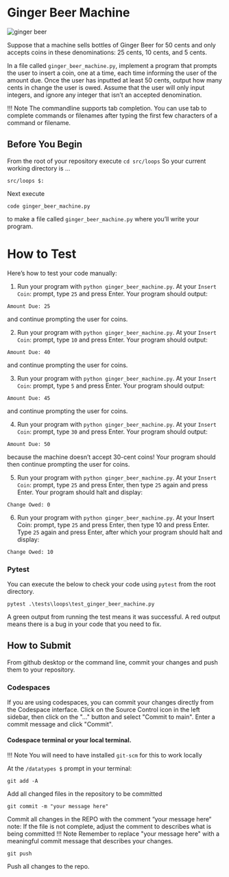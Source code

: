 # Ginger Beer Machine

![ginger beer](../../images/ginger_beer.jpg)

Suppose that a machine sells bottles of Ginger Beer for 50 cents and only accepts coins in these denominations: 25 cents, 10 cents, and 5 cents.

In a file called `ginger_beer_machine.py`, implement a program that prompts the user to insert a coin, one at a time, each time informing the user of the amount due. Once the user has inputted at least 50 cents, output how many cents in change the user is owed. Assume that the user will only input integers, and ignore any integer that isn’t an accepted denomination.

!!! Note
    The commandline supports tab completion. You can use tab to complete commands or filenames after typing the first few characters of a command or filename.

## Before You Begin
From the root of your repository execute `cd src/loops` So your current working directory is ...		
```
src/loops $:
```
Next execute
```
code ginger_beer_machine.py
```
to make a file called `ginger_beer_machine.py` where you’ll write your program.

# How to Test
Here’s how to test your code manually:

1. Run your program with `python ginger_beer_machine.py`. At your `Insert Coin`: prompt, type `25` and press Enter. Your program should output:
```
Amount Due: 25
```
and continue prompting the user for coins.

2. Run your program with `python ginger_beer_machine.py`. At your `Insert Coin`: prompt, type `10` and press Enter. Your program should output:
```
Amount Due: 40
```
and continue prompting the user for coins.

3. Run your program with `python ginger_beer_machine.py`. At your `Insert Coin`: prompt, type `5` and press Enter. Your program should output:
```
Amount Due: 45
```
and continue prompting the user for coins.

4. Run your program with `python ginger_beer_machine.py`. At your `Insert Coin`: prompt, type `30` and press Enter. Your program should output:
```
Amount Due: 50
```
because the machine doesn’t accept 30-cent coins! Your program should then continue prompting the user for coins.

5. Run your program with `python ginger_beer_machine.py`. At your `Insert Coin`: prompt, type `25` and press Enter, then type `25` again and press Enter. Your program should halt and display:
```
Change Owed: 0
```
6. Run your program with `python ginger_beer_machine.py`. At your Insert Coin: prompt, type `25` and press Enter, then type 10 and press Enter. Type `25` again and press Enter, after which your program should halt and display:
```
Change Owed: 10
```

### Pytest 
You can execute the below to check your code using `pytest` from the root directory.

```
pytest .\tests\loops\test_ginger_beer_machine.py
```

A green output from running the test means it was successful. A red output means there is a bug in your code that you need to fix.

## How to Submit

From github desktop or the command line, commit your changes and push them to your repository.

### Codespaces
If you are using codespaces, you can commit your changes directly from the Codespace interface. Click on the Source Control icon in the left sidebar, then click on the "..." button and select "Commit to main". Enter a commit message and click "Commit".

#### Codespace terminal or your local terminal. 

!!! Note
    You will need to have installed `git-scm` for this to work locally

At the `/datatypes $` prompt in your terminal:
```
git add -A 
```
Add all changed files in the repository to be committed
```
git commit -m "your message here"
```
Commit all changes in the REPO with the comment “your message here“ note: If the file is not complete, adjust the comment to describes what is being committed
!!! Note
    Remember to replace "your message here" with a meaningful commit message that describes your changes.

```
git push 
```
Push all changes to the repo.